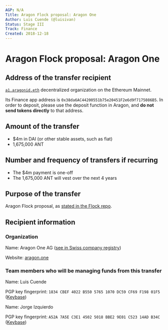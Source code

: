 ```yaml
---
AGP: N/A
Title: Aragon Flock proposal: Aragon One
Author: Luis Cuende (@luisivan)
Status: Stage III
Track: Finance
Created: 2018-12-18
---
```


# Aragon Flock proposal: Aragon One

## Address of the transfer recipient
[`a1.aragonid.eth`](https://mainnet.aragon.org/#/a1.aragonid.eth/) decentralized organization on the Ethereum Mainnet.

Its Finance app address is `0x38da6AC44200551b75e20451F2e6d9f7175086B5`. In 
order to deposit, please use the deposit function in Aragon, and **do not 
send tokens directly** to that address.

## Amount of the transfer
- $4m in DAI (or other stable assets, such as fiat)
- 1,675,000 ANT

## Number and frequency of transfers if recurring
- The $4m payment is one-off
- The 1,675,000 ANT will vest over the next 4 years

## Purpose of the transfer
Aragon Flock proposal, as [stated in the Flock repo](https://github.com/aragon/flock/pull/1).

## Recipient information

### Organization
Name: Aragon One AG ([see in Swiss company registry](https://www.moneyhouse.ch/de/company/aragon-one-ag-6233418111))

Website: [aragon.one](https://aragon.one)

### Team members who will be managing funds from this transfer

Name: Luis Cuende

PGP key fingerprint: `1834 CBEF 4022 B550 5765 1070 DC59 CF69 F198 01F5` ([Keybase](https://keybase.io/li))


Name: Jorge Izquierdo

PGP key fingerprint: `A52A 7A5E C3E1 4502 5018 BBE2 9E01 C523 14AD B34C` ([Keybase](https://keybase.io/ji))
